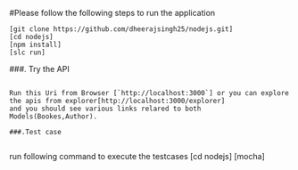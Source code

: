 #Please follow the following steps to run the application

```
[git clone https://github.com/dheerajsingh25/nodejs.git]
[cd nodejs]
[npm install]
[slc run]
```


###. Try the API

```

Run this Uri from Browser [`http://localhost:3000`] or you can explore the apis from explorer[http://localhost:3000/explorer]
and you should see various links relared to both Models(Bookes,Author).

###.Test case


```
run following command to execute the testcases
[cd nodejs]
[mocha]
